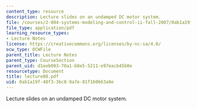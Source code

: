```yaml
---
content_type: resource
description: Lecture slides on an undamped DC motor system.
file: /courses/2-004-systems-modeling-and-control-ii-fall-2007/0ab1a19f48f33bc89a7e81f160663a8e_lecture08.pdf
file_type: application/pdf
learning_resource_types:
- Lecture Notes
license: https://creativecommons.org/licenses/by-nc-sa/4.0/
ocw_type: OCWFile
parent_title: Lecture Notes
parent_type: CourseSection
parent_uid: d1eeb003-70a1-b8e5-5211-e97eacb45b0e
resourcetype: Document
title: lecture08.pdf
uid: 0ab1a19f-48f3-3bc8-9a7e-81f160663a8e
---
```

Lecture slides on an undamped DC motor system.